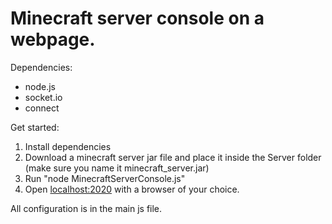 # Minecraft server console on a webpage.

Dependencies:

- node.js
- socket.io
- connect

Get started:

1. Install dependencies
2. Download a minecraft server jar file and place it inside the Server folder (make sure you name it minecraft_server.jar)
3. Run "node MinecraftServerConsole.js"
4. Open [localhost:2020](http://localhost:2020) with a browser of your choice.

All configuration is in the main js file.
